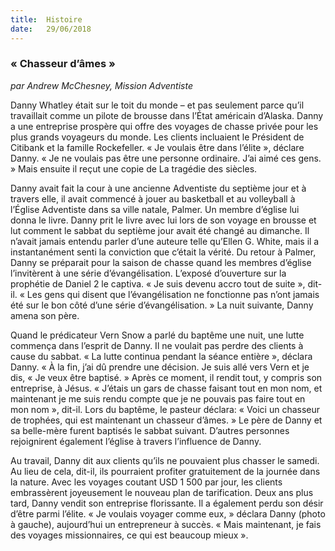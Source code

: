 ```yaml
---
title:  Histoire
date:   29/06/2018
---
```


### « Chasseur d’âmes »

_par Andrew McChesney, Mission Adventiste_

Danny Whatley était sur le toit du monde – et pas seulement parce qu’il travaillait comme un pilote de brousse dans l’État américain d’Alaska. Danny a une entreprise prospère qui offre des voyages de chasse privée pour les plus grands voyageurs du monde. Les clients incluaient le Président de Citibank et la famille Rockefeller. « Je voulais être dans l’élite », déclare Danny. « Je ne voulais pas être une personne ordinaire. J’ai aimé ces gens. » Mais ensuite il reçut une copie de La tragédie des siècles.

Danny avait fait la cour à une ancienne Adventiste du septième jour et à travers elle, il avait commencé à jouer au basketball et au volleyball à l’Église Adventiste dans sa ville natale, Palmer. Un membre d’église lui donna le livre. Danny prit le livre avec lui lors de son voyage en brousse et lut comment le sabbat du septième jour avait été changé au dimanche. Il n’avait jamais entendu parler d’une auteure telle qu’Ellen G. White, mais il a instantanément senti la conviction que c’était la vérité. Du retour à Palmer, Danny se préparait pour la saison de chasse quand les membres d’église l’invitèrent à une série d’évangélisation. L’exposé d’ouverture sur la prophétie de Daniel 2 le captiva. « Je suis devenu accro tout de suite », dit-il. « Les gens qui disent que l’évangélisation ne fonctionne pas n’ont jamais été sur le bon côté d’une série d’évangélisation. » La nuit suivante, Danny amena son père.

Quand le prédicateur Vern Snow a parlé du baptême une nuit, une lutte commença dans l’esprit de Danny. Il ne voulait pas perdre des clients à cause du sabbat. « La lutte continua pendant la séance entière », déclara Danny. « À la fin, j’ai dû prendre une décision. Je suis allé vers Vern et je dis, « Je veux être baptisé. » Après ce moment, il rendit tout, y compris son entreprise, à Jésus. « J’étais un gars de chasse faisant tout en mon nom, et maintenant je me suis rendu compte que je ne pouvais pas faire tout en mon nom », dit-il. Lors du baptême, le pasteur déclara: « Voici un chasseur de trophées, qui est maintenant un chasseur d’âmes. » Le père de Danny et sa belle-mère furent baptisés le sabbat suivant. D’autres personnes rejoignirent également l’église à travers l’influence de Danny.

Au travail, Danny dit aux clients qu’ils ne pouvaient plus chasser le samedi. Au lieu de cela, dit-il, ils pourraient profiter gratuitement de la journée dans la nature. Avec les voyages coutant USD 1 500 par jour, les clients embrassèrent joyeusement le nouveau plan de tarification. Deux ans plus tard, Danny vendit son entreprise florissante. Il a également perdu son désir d’être parmi l’élite. « Je voulais voyager comme eux, » déclara Danny (photo à gauche), aujourd’hui un entrepreneur à succès. « Mais maintenant, je fais des voyages missionnaires, ce qui est beaucoup mieux ».